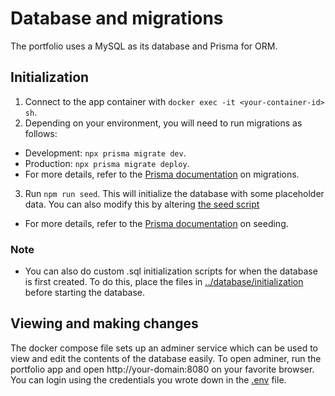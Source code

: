 # Database and migrations

The portfolio uses a MySQL as its database and Prisma for ORM.

## Initialization

1. Connect to the app container with `docker exec -it <your-container-id> sh`.
2. Depending on your environment, you will need to run migrations as follows:

- Development: `npx prisma migrate dev`.
- Production: `npx prisma migrate deploy`.
- For more details, refer to the [Prisma documentation](https://www.prisma.io/docs/concepts/components/prisma-migrate) on migrations.

3. Run `npm run seed`. This will initialize the database with some placeholder data. You can also modify this by altering [the seed script](../app/prisma/seed.ts)

- For more details, refer to the [Prisma documentation](https://www.prisma.io/docs/guides/database/seed-database) on seeding.

### Note

- You can also do custom .sql initialization scripts for when the database is first created. To do this, place the files in [../database/initialization](../database/initialization) before starting the database.

## Viewing and making changes

The docker compose file sets up an adminer service which can be used to view and edit the contents of the database easily. To open adminer, run the portfolio app and open http://your-domain:8080 on your favorite browser. You can login using the credentials you wrote down in the [.env](environment-variables.md) file.
